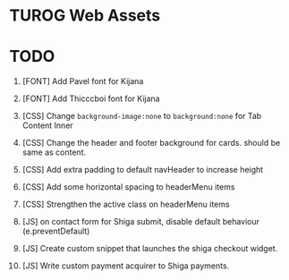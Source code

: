 # TUROG Web Assets

# TODO

1. [FONT] Add Pavel font for Kijana

2. [FONT] Add Thicccboi font for Kijana

3. [CSS] Change `background-image:none` to `background:none` for Tab Content Inner

4. [CSS] Change the header and footer background for cards. should be same as content.

5. [CSS] Add extra padding to default navHeader to increase height

6. [CSS] Add some horizontal spacing to headerMenu items

7. [CSS] Strengthen the active class on headerMenu items

8. [JS] on contact form for Shiga submit, disable default behaviour (e.preventDefault)

9. [JS] Create custom snippet that launches the shiga checkout widget.

10. [JS] Write custom payment acquirer to Shiga payments.